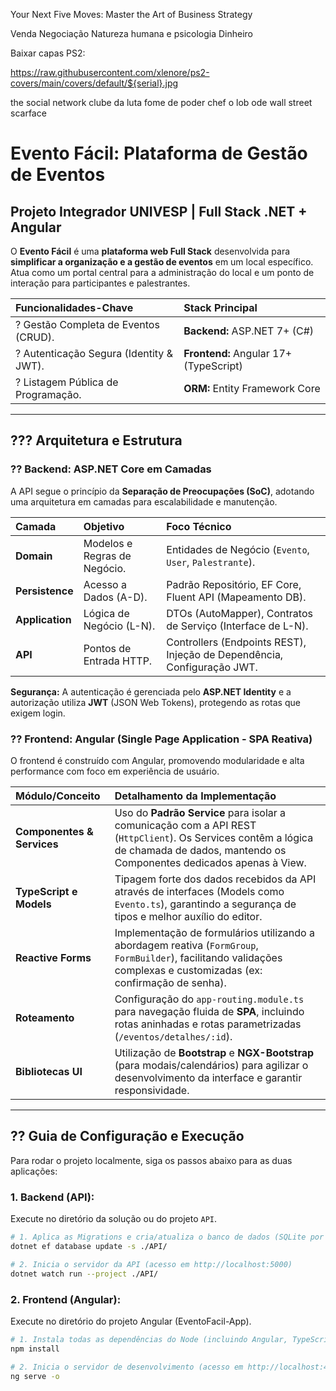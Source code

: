 Your Next Five Moves: Master the Art of Business Strategy

Venda
Negociação 
Natureza humana e psicologia
Dinheiro


Baixar capas PS2:

https://raw.githubusercontent.com/xlenore/ps2-covers/main/covers/default/${serial}.jpg



the social network
clube da luta
fome de poder
chef
o lob ode wall street
scarface



# Evento Fácil: Plataforma de Gestão de Eventos
## Projeto Integrador UNIVESP | Full Stack .NET + Angular

O **Evento Fácil** é uma **plataforma web Full Stack** desenvolvida para **simplificar a organização e a gestão de eventos** em um local específico. Atua como um portal central para a administração do local e um ponto de interação para participantes e palestrantes.

| Funcionalidades-Chave | Stack Principal |
| :--- | :--- |
| ? Gestão Completa de Eventos (CRUD). | **Backend:** ASP.NET 7+ (C#) |
| ? Autenticação Segura (Identity & JWT). | **Frontend:** Angular 17+ (TypeScript) |
| ? Listagem Pública de Programação. | **ORM:** Entity Framework Core |

---

## ??? Arquitetura e Estrutura

### ?? Backend: ASP.NET Core em Camadas
A API segue o princípio da **Separação de Preocupações (SoC)**, adotando uma arquitetura em camadas para escalabilidade e manutenção.

| Camada | Objetivo | Foco Técnico |
| :--- | :--- | :--- |
| **Domain** | Modelos e Regras de Negócio. | Entidades de Negócio (`Evento`, `User`, `Palestrante`). |
| **Persistence** | Acesso a Dados (A-D). | Padrão Repositório, EF Core, Fluent API (Mapeamento DB). |
| **Application** | Lógica de Negócio (L-N). | DTOs (AutoMapper), Contratos de Serviço (Interface de L-N). |
| **API** | Pontos de Entrada HTTP. | Controllers (Endpoints REST), Injeção de Dependência, Configuração JWT. |

**Segurança:** A autenticação é gerenciada pelo **ASP.NET Identity** e a autorização utiliza **JWT** (JSON Web Tokens), protegendo as rotas que exigem login.

### ?? Frontend: Angular (Single Page Application - SPA Reativa)
O frontend é construído com Angular, promovendo modularidade e alta performance com foco em experiência de usuário.

| Módulo/Conceito | Detalhamento da Implementação |
| :--- | :--- |
| **Componentes & Services** | Uso do **Padrão Service** para isolar a comunicação com a API REST (`HttpClient`). Os Services contêm a lógica de chamada de dados, mantendo os Componentes dedicados apenas à View. |
| **TypeScript e Models** | Tipagem forte dos dados recebidos da API através de interfaces (Models como `Evento.ts`), garantindo a segurança de tipos e melhor auxílio do editor. |
| **Reactive Forms** | Implementação de formulários utilizando a abordagem reativa (`FormGroup`, `FormBuilder`), facilitando validações complexas e customizadas (ex: confirmação de senha). |
| **Roteamento** | Configuração do `app-routing.module.ts` para navegação fluida de **SPA**, incluindo rotas aninhadas e rotas parametrizadas (`/eventos/detalhes/:id`). |
| **Bibliotecas UI** | Utilização de **Bootstrap** e **NGX-Bootstrap** (para modais/calendários) para agilizar o desenvolvimento da interface e garantir responsividade. |

---

## ?? Guia de Configuração e Execução

Para rodar o projeto localmente, siga os passos abaixo para as duas aplicações:

### 1. Backend (API):
Execute no diretório da solução ou do projeto `API`.

```bash
# 1. Aplica as Migrations e cria/atualiza o banco de dados (SQLite por padrão)
dotnet ef database update -s ./API/

# 2. Inicia o servidor da API (acesso em http://localhost:5000)
dotnet watch run --project ./API/
```

### 2. Frontend (Angular):
Execute no diretório do projeto Angular (EventoFacil-App).
```bash
# 1. Instala todas as dependências do Node (incluindo Angular, TypeScript, etc.)
npm install

# 2. Inicia o servidor de desenvolvimento (acesso em http://localhost:4200)
ng serve -o
```
